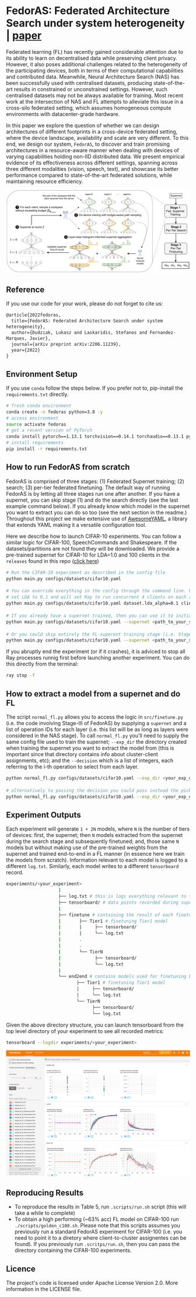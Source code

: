 # FedorAS: Federated Architecture Search under system heterogeneity | [paper](https://arxiv.org/abs/2206.11239)


Federated learning (FL) has recently gained considerable attention due to its ability to learn on decentralised data while preserving client privacy. However, it also poses additional challenges related to the heterogeneity of the participating devices, both in terms of their computational capabilities and contributed data. Meanwhile, Neural Architecture Search (NAS) has been successfully used with centralised datasets, producing state-of-the-art results in constrained or unconstrained settings. However, such centralised datasets may not be always available for training. Most recent work at the intersection of NAS and FL attempts to alleviate this issue in a cross-silo federated setting, which assumes homogeneous compute environments with datacenter-grade hardware. 

In this paper we explore the question of whether we can design architectures of different footprints in a cross-device federated setting, where the device landscape, availability and scale are very different. To this end, we design our system, `FedorAS`, to discover and train promising architectures in a resource-aware manner when dealing with devices of varying capabilities holding non-IID distributed data. We present empirical evidence of its effectiveness across different settings, spanning across three different modalities (vision, speech, text), and showcase its better performance compared to state-of-the-art federated solutions, while maintaining resource efficiency.


![](misc/fedoras.png)


## Reference

If you use our code for your work, please do not forget to cite us:


```
@article{2022fedoras,
  title={FedorAS: Federated Architecture Search under system heterogeneity},
  author={Dudziak, Lukasz and Laskaridis, Stefanos and Fernandez-Marques, Javier},
  journal={arXiv preprint arXiv:2206.11239},
  year={2022}
}
```


## Environment Setup


If you use `conda` follow the steps below. If you prefer not to, pip-install the `requirements.txt` directly.

```bash
# fresh conda environment
conda create -n fedoras python=3.8 -y
# access environment
source activate fedoras
# get a recent version of PyTorch
conda install pytorch==1.13.1 torchvision==0.14.1 torchaudio==0.13.1 pytorch-cuda=11.6 -c pytorch -c nvidia -y
# install requirements
pip install -r requirements.txt
```


## How to run FedorAS from scratch
FedorAS is comprised of three stages: (1) Federated Supernet training; (2) search; (3) per-tier federated finetuning. The default way of running FedorAS is by letting all three stages run one after another. If you have a supernet, you can skip stage (1) and do the search directly (see the last example command below). If you already know which model in the supernet you want to extract you can do so too (see the next section in the readme.) Throughout this project we make extensive use of [AwesomeYAML](https://github.com/SamsungLabs/awesomeyaml), a library that extends YAML making it a versatile configuration tool.

Here we describe how to launch CIFAR-10 experiments. You can follow a similar logic for CIFAR-100, SpeechCommands and Shakespeare. If the datasets/partitions are not found they will be downloaded. We provide a pre-trained supernet for CIFAR-10 for LDA=1.0 and 100 clients in the `releases` found in this repo ([click here](https://github.com/SamsungLabs/FedorAS/releases/latest))


```bash
# Run the CIFAR-10 experiment as described in the config file
python main.py configs/datasets/cifar10.yaml

# You can override everything in the config through the command line. For example, the below will
# set LDA to 0.1 and will set Ray to run concurrent 4 clients on each available GPU.
python main.py configs/datasets/cifar10.yaml dataset.lda_alpha=0.1 client.ray_resources=0.25

# If you already have a supernet trained, then you can use it to initialise the model in the server
python main.py configs/datasets/cifar10.yaml --supernet <path_to_your_supernet.pt>

# Or you could skip entirely the FL-superent training stage (i.e. Stage-I in FedorAS) and go straight to the search stage (Stage-II)
python main.py configs/datasets/cifar10.yaml --supernet <path_to_your_supernet.pt> --no-stage1
```

If you abruptly end the experiment (or if it crashes), it is adviced to stop all Ray processes runnig first before launching another experiment. You can do this directly from the terminal:
```bash
ray stop -f
```

## How to extract a model from a supernet and do FL

The script `normal_fl.py` allows you to access the logic in `src/finetune.py` (i.e. the code involving Stage-III of FedorAS) by supplying a `supernet` and a list of operation IDs for each layer (i.e. this list will be as long as layers were considered in the NAS stage). To call `normal_fl.py` you'll need to supply the same config file used to train the supernet; `--exp_dir` the directory created when training the supernet you want to extract the model from (this is important since that directory contains info about cluster-client assignments, etc); and the `--decision` which is a list of integers, each referring to the i-th operation to select from each layer.

```bash
python normal_fl.py configs/datasets/cifar10.yaml --exp_dir <your_exp_dir> --decision "4,5,8,3,8,8,4,5,6,8,3,2,6,3,5,8"  # if you pass --end2end, then the model extracted from the supernet will be trained from scratch

# alternatively to passing the decision you could pass instead the pickle containing the best model -- previously found in Stage-II -- of a particular tier (which should be in `exp_dir`)
python normal_fl.py configs/datasets/cifar10.yaml --exp_dir <your_exp_dir> --best_model_data best_model_bucket_0.pkl
```


## Experiment Outputs

Each experiment will generate `1 + 2N` models, where `N` is the number of tiers of devices: first, the supernet; then `N` models extracted from the supernet during the search stage and subsequently finetuned; and, those same `N` models but without making use of the pre-trained weights from the supernet and trained end-to-end in a FL manner (in essence here we train the models from scratch). Information relevant to each model is logged to a different `log.txt`. Similarly, each model writes to a different `tensorboard` record.
```bash
experiments/<your_experiment>
                    |
                    ├── log.txt # this is logs everything relevant to the supernet training stage (Stage I) and superent search (Stage-II)
                    ├── tensorboard/ # data points recorded during supernet training
                    |
                    ├── finetune # containing the result of each finetuned model from the supernet
                    |       ├── Tier1 # finetuning Tier1 model
                    |       |     ├── tensorboard/
                    |       |     └── log.txt
                    |       .
                    |       .
                    |       └── TierN
                    |             ├── tensorboard/
                    |             └── log.txt
                    |
                    └── end2end # contains models used for finetuning but trained from scratch
                           ├── Tier1 # finetuning Tier1 model
                           |     ├── tensorboard/
                           |     └── log.txt
                           └── TierN
                                 ├── tensorboard/
                                 └── log.txt
```
Given the above directory structure, you can launch tensorboard from the top level directory of your experiment to see all recorded metrics:

```bash
tensorboard --logdir experiments/<your_experiment>
```

![](misc/tensorboard.png)

## Reproducing Results

*    To reproduce the results in Table 5, run `.scripts/run.sh` script (this will take a while to complete)
*    To obtain a high performing (~63% acc) FL model on CIFAR-100 run `./scripts/golden_c100.sh`. Please note that this scripts assumes you previously run a standard FedorAS experiment for CIFAR-100 (i.e. you need to point it to a diretory where client-to-cluster assignentes can be found). If you previously run `.scritps/run.sh`, then you can pass the directory containing the CIFAR-100 experiments.


## Licence

The project's code is licensed under Apache License Version 2.0. More information in the LICENSE file.
